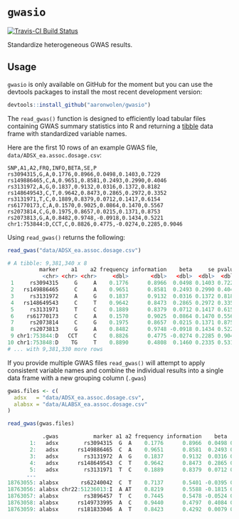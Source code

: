 # `gwasio`

[![Travis-CI Build Status](https://travis-ci.org/aaronwolen/gwasio.svg?branch=master)](https://travis-ci.org/aaronwolen/gwasio)

Standardize heterogeneous GWAS results.

## Usage

`gwasio` is only available on GitHub for the moment but you can use the devtools packages to install the most recent development version:

```r
devtools::install_github("aaronwolen/gwasio")
```

The `read_gwas()` function is designed to efficiently load tabular files containing GWAS summary statistics into R and returning a [tibble](http://tibble.tidyverse.org) data frame with standardized variable names.

 Here are the first 10 rows of an example GWAS file, `data/ADSX_ea.assoc.dosage.csv`:

```
SNP,A1,A2,FRQ,INFO,BETA,SE,P
rs3094315,G,A,0.1776,0.8966,0.0498,0.1403,0.7229
rs149886465,C,A,0.9651,0.8581,0.2493,0.2990,0.4046
rs3131972,A,G,0.1837,0.9132,0.0316,0.1372,0.8182
rs148649543,C,T,0.9642,0.8473,0.2865,0.2972,0.3352
rs3131971,T,C,0.1889,0.8379,0.0712,0.1417,0.6154
rs61770173,C,A,0.1570,0.9025,0.0864,0.1470,0.5567
rs2073814,C,G,0.1975,0.8657,0.0215,0.1371,0.8753
rs2073813,G,A,0.8482,0.9748,-0.0918,0.1434,0.5221
chr1:753844:D,CCT,C,0.8826,0.4775,-0.0274,0.2285,0.9046
```

Using `read_gwas()` returns the following:

```r
read_gwas("data/ADSX_ea.assoc.dosage.csv")

# A tibble: 9,381,340 x 8
          marker    a1    a2 frequency information    beta     se pvalue
           <chr> <chr> <chr>     <dbl>       <dbl>   <dbl>  <dbl>  <dbl>
 1     rs3094315     G     A    0.1776      0.8966  0.0498 0.1403 0.7229
 2   rs149886465     C     A    0.9651      0.8581  0.2493 0.2990 0.4046
 3     rs3131972     A     G    0.1837      0.9132  0.0316 0.1372 0.8182
 4   rs148649543     C     T    0.9642      0.8473  0.2865 0.2972 0.3352
 5     rs3131971     T     C    0.1889      0.8379  0.0712 0.1417 0.6154
 6    rs61770173     C     A    0.1570      0.9025  0.0864 0.1470 0.5567
 7     rs2073814     C     G    0.1975      0.8657  0.0215 0.1371 0.8753
 8     rs2073813     G     A    0.8482      0.9748 -0.0918 0.1434 0.5221
 9 chr1:753844:D   CCT     C    0.8826      0.4775 -0.0274 0.2285 0.9046
10 chr1:753848:D    TG     T    0.8890      0.4808  0.1460 0.2335 0.5318
# ... with 9,381,330 more rows
```

If you provide multiple GWAS files `read_gwas()` will attempt to apply consistent variable names and combine the individual results into a single data frame with a new grouping column (`.gwas`)

```r
gwas.files <- c(
  adsx   = "data/ADSX_ea.assoc.dosage.csv",
  alabsx = "data/ALABSX_ea.assoc.dosage.csv"
)

read_gwas(gwas.files)

           .gwas           marker a1 a2 frequency information    beta     se  pvalue
       1:   adsx        rs3094315  G  A    0.1776      0.8966  0.0498 0.1403 0.72290
       2:   adsx      rs149886465  C  A    0.9651      0.8581  0.2493 0.2990 0.40460
       3:   adsx        rs3131972  A  G    0.1837      0.9132  0.0316 0.1372 0.81820
       4:   adsx      rs148649543  C  T    0.9642      0.8473  0.2865 0.2972 0.33520
       5:   adsx        rs3131971  T  C    0.1889      0.8379  0.0712 0.1417 0.61540
      ---
18763055: alabsx       rs62240042  C  T    0.7137      0.5401 -0.0395 0.0767 0.60670
18763056: alabsx chr22:51236013:I  A AT    0.8219      0.5588 -0.1815 0.0890 0.04168
18763057: alabsx        rs3896457  T  C    0.7445      0.5478 -0.0524 0.0790 0.50660
18763058: alabsx      rs149733995  A  C    0.9440      0.4797  0.4084 0.1597 0.01064
18763059: alabsx      rs181833046  A  T    0.8423      0.4292  0.0079 0.1068 0.94070
```




